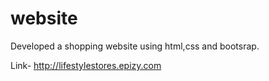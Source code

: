# website
Developed a shopping website using html,css and bootsrap.

Link- http://lifestylestores.epizy.com
